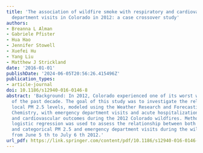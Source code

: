 ```yaml
---
title: 'The association of wildfire smoke with respiratory and cardiovascular emergency
  department visits in Colorado in 2012: a case crossover study'
authors:
- Breanna L Alman
- Gabriele Pfister
- Hua Hao
- Jennifer Stowell
- Xuefei Hu
- Yang Liu
- Matthew J Strickland
date: '2016-01-01'
publishDate: '2024-06-05T20:56:26.415496Z'
publication_types:
- article-journal
doi: 10.1186/s12940-016-0146-8
abstract: 'Background: In 2012, Colorado experienced one of its worst wildfire seasons
  of the past decade. The goal of this study was to investigate the relationship of
  local PM 2.5 levels, modeled using the Weather Research and Forecasting Model with
  Chemistry, with emergency department visits and acute hospitalizations for respiratory
  and cardiovascular outcomes during the 2012 Colorado wildfires. Methods: Conditional
  logistic regression was used to assess the relationship between both continuous
  and categorical PM 2.5 and emergency department visits during the wildfire period,
  from June 5 th to July 6 th 2012.'
url_pdf: https://link.springer.com/content/pdf/10.1186/s12940-016-0146-8.pdf
---
```

